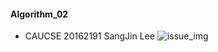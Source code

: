 #### Algorithm_02
* CAUCSE 20162191 SangJin Lee
![issue_img](https://github.com/luminus7/Algorithm_02/issues/1#issue-914880067)
